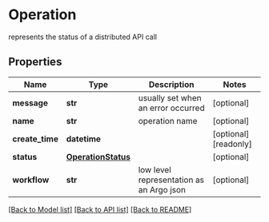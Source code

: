 # Operation

represents the status of a distributed API call
## Properties
Name | Type | Description | Notes
------------ | ------------- | ------------- | -------------
**message** | **str** | usually set when an error occurred | [optional] 
**name** | **str** | operation name | [optional] 
**create_time** | **datetime** |  | [optional] [readonly] 
**status** | [**OperationStatus**](OperationStatus.md) |  | [optional] 
**workflow** | **str** | low level representation as an Argo json | [optional] 

[[Back to Model list]](../README.md#documentation-for-models) [[Back to API list]](../README.md#documentation-for-api-endpoints) [[Back to README]](../README.md)


